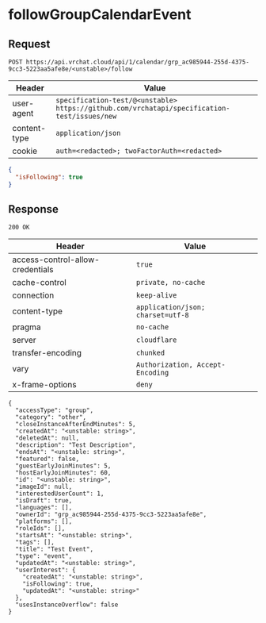# followGroupCalendarEvent

## Request
`POST https://api.vrchat.cloud/api/1/calendar/grp_ac985944-255d-4375-9cc3-5223aa5afe8e/<unstable>/follow`

| Header | Value |
| ------ | ----- |
| user-agent | `specification-test/@<unstable> https://github.com/vrchatapi/specification-test/issues/new` |
| content-type | `application/json` |
| cookie | `auth=<redacted>; twoFactorAuth=<redacted>` |

```json
{
  "isFollowing": true
}
```


## Response
`200 OK`

| Header | Value |
| ------ | ----- |
| access-control-allow-credentials | `true` |
| cache-control | `private, no-cache` |
| connection | `keep-alive` |
| content-type | `application/json; charset=utf-8` |
| pragma | `no-cache` |
| server | `cloudflare` |
| transfer-encoding | `chunked` |
| vary | `Authorization, Accept-Encoding` |
| x-frame-options | `deny` |

```jsonc
{
  "accessType": "group",
  "category": "other",
  "closeInstanceAfterEndMinutes": 5,
  "createdAt": "<unstable: string>",
  "deletedAt": null,
  "description": "Test Description",
  "endsAt": "<unstable: string>",
  "featured": false,
  "guestEarlyJoinMinutes": 5,
  "hostEarlyJoinMinutes": 60,
  "id": "<unstable: string>",
  "imageId": null,
  "interestedUserCount": 1,
  "isDraft": true,
  "languages": [],
  "ownerId": "grp_ac985944-255d-4375-9cc3-5223aa5afe8e",
  "platforms": [],
  "roleIds": [],
  "startsAt": "<unstable: string>",
  "tags": [],
  "title": "Test Event",
  "type": "event",
  "updatedAt": "<unstable: string>",
  "userInterest": {
    "createdAt": "<unstable: string>",
    "isFollowing": true,
    "updatedAt": "<unstable: string>"
  },
  "usesInstanceOverflow": false
}
```
